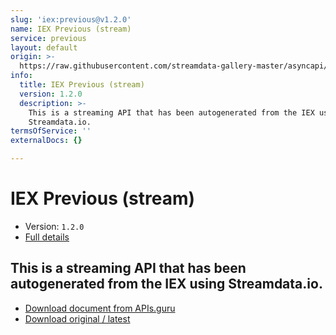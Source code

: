 ```yaml
---
slug: 'iex:previous@v1.2.0'
name: IEX Previous (stream)
service: previous
layout: default
origin: >-
  https://raw.githubusercontent.com/streamdata-gallery-master/asyncapi/master/_listings/iex/iex-previous-stream-async.md
info:
  title: IEX Previous (stream)
  version: 1.2.0
  description: >-
    This is a streaming API that has been autogenerated from the IEX using
    Streamdata.io.
termsOfService: ''
externalDocs: {}

---
```

# IEX Previous (stream)

* Version: `1.2.0`
* [Full details](../html/iex:previous@v1.2.0.html)




## This is a streaming API that has been autogenerated from the IEX using Streamdata.io.



* [Download document from APIs.guru](https://raw.githubusercontent.com/APIs-guru/asyncapi-directory/master/docs/APIs/iex%3Aprevious%40v1.2.0.yaml)
* [Download original / latest](https://raw.githubusercontent.com/streamdata-gallery-master/asyncapi/master/_listings/iex/iex-previous-stream-async.md)

<script type="application/ld+json">
{
  "@context": "http://schema.org/",
  "@type": "WebAPI",
  "description": "This is a streaming API that has been autogenerated from the IEX using Streamdata.io.",
  "documentation": "",

  "name": "IEX Previous (stream)"
}
</script>
